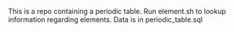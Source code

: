 This is a repo containing a periodic table.
Run element.sh to lookup information regarding elements.
Data is in periodic_table.sql